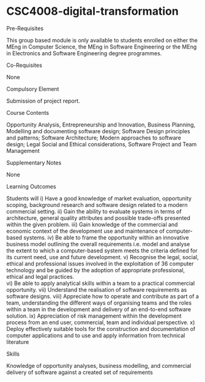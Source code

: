 # CSC4008-digital-transformation

Pre-Requisites

This group based module is only available to students enrolled on either the MEng in Computer Science, the MEng in Software Engineering or the MEng in Electronics and Software Engineering degree programmes.

Co-Requisites

None

Compulsory Element

Submission of project report.

Course Contents

Opportunity Analysis, Entrepreneurship and Innovation, Business Planning, Modelling and documenting software design; Software Design principles and patterns; Software Architecture; Modern approaches to software design; Legal Social and Ethical considerations, Software Project and Team Management

Supplementary Notes

None

Learning Outcomes

Students will 
i) Have a good knowledge of market evaluation, opportunity scoping, background research and software design related to a modern commercial setting.
ii) Gain the ability to evaluate systems in terms of architecture, general quality attributes and possible trade-offs presented within the given problem.
iii) Gain knowledge of the commercial and economic context of the development use and maintenance of computer-based systems.
iv) Be able to frame the opportunity within an innovative business model outlining the overall requirements i.e. model and analyse the extent to which a computer-based system meets the criteria defined for its current need, use and future development.
v) Recognise the legal, social, ethical and professional issues involved in the exploitation of 36 computer technology and be guided by the adoption of appropriate professional, ethical and legal practices.	
vi) Be able to apply analytical skills within a team to a practical commercial opportunity.
vii) Understand the realisation of software requirements as software designs.
viii) Appreciate how to operate and contribute as part of a team, understanding the different ways of organising teams and the roles within a team in the development and delivery of an end-to-end software solution.
ix) Appreciation of risk management within the development process from an end user, commercial, team and individual perspective.
x) Deploy effectively suitable tools for the construction and documentation of computer applications and to use and apply information from technical literature

Skills

Knowledge of opportunity analyses, business modelling, and commercial delivery of software against a created set of requirements
